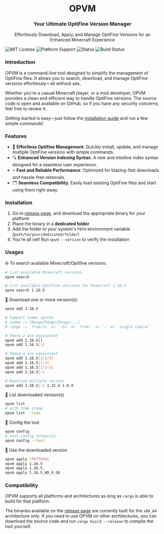 <center>
    <h1>OPVM</h1>
    <h3>Your Ultimate OptiFine Version Manager</h3>
    <p>Effortlessly Download, Apply, and Manage OptiFine Versions for an Enhanced Minecraft Experience</p>
</center>

![MIT License](https://img.shields.io/badge/License-MIT-blue.svg)
![Platform Support](https://img.shields.io/badge/Platform-Linux%20%7C%20Windows%20%7C%20macOS-blue)
![Status](https://img.shields.io/badge/status-stable-brightgreen)
![Build Status](https://github.com/zzzJe/ropvm/actions/workflows/build-and-release.yml/badge.svg)

### Introduction

OPVM is a command-line tool designed to simplify the management of OptiFine files. It allows you to search, download, and manage OptiFine versions effortlessly—all without ads.

Whether you're a casual Minecraft player, or a mod developer, OPVM provides a clean and efficient way to handle OptiFine versions. The source code is open and available on GitHub, so if you have any security concerns, feel free to review it.

Getting started is easy—just follow the [installation guide](#installation) and run a few simple commands!

### Features

- 🚀 **Effortless Optifine Management**: Quickly install, update, and manage multiple OptiFine versions with simple commands.
- 🔍 **Enhanced Version Indexing Syntax**: A new and intuitive index syntax designed for a seamless user experience.
- ⚡ **Fast and Reliable Performance**: Optimized for blazing-fast downloads and hassle-free removals.
- 🗂️ **Seamless Compatibility**: Easily load existing OptiFine files and start using them right away.

### Installation

1. Go to [release page](https://github.com/zzzje/ropvm/releases/latest), and download the appropriate binary for your platform
2. Place the binary in a **dedicated folder**
3. Add the folder to your system's `PATH` environment variable (`path/to/your/dedicated/folder`)
4. You're all set! Run `opvm --version` to verify the installation

### Usages

🌐 To search available Minecraft/Optifine versions:
```sh
# List available Minecraft versions
opvm search

# List available Optifine versions for Minecraft 1.16.5
opvm search 1.16.5
```

🔰 Download one or more version(s):
```sh
opvm add 1.16.5

# Support index syntax
# index := [Range/Range/Range/...]
# range := `from~to` or `~to` or `from~` or `~` or `single indice`

# These 2 are equivalent
opvm add 1.16.5[]
opvm add 1.16.5[1]

# These 4 are equivalent
opvm add 1.16.5[1/2/3]
opvm add 1.16.5[1~3]
opvm add 1.16.5[1/2~3]
opvm add 1.16.5[~]

# Download multiple version
opvm add 1.16.5[~] 1.21.4 1.8.9
```

🔷 List downloaded version(s)
```sh
opvm list
# with time stamp
opvm list --time
```
🔨 Config the tool
```sh
opvm config
# test config integrity
opvm config --test
```

🚩 Use the downloaded version
```sh
opvm apply [PATTERN]
opvm apply 1.16.5
opvm apply 1.16.5_
opvm apply 1.16.5_HD_U_G8
```

### Compatibility

OPVM supports all platforms and architectures as long as `cargo` is able to build for that platform.

The binaries available on the [release page](https://github.com/zzzje/ropvm/releases/latest) are currently built for the `x86_64` architecture only. If you need to use OPVM on other architectures, you can download the source code and run `cargo build --release` to compile the tool yourself.
